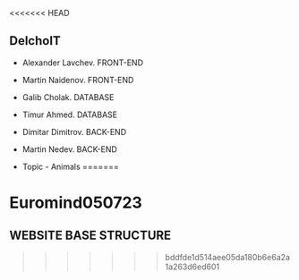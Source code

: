 <<<<<<< HEAD
## DelchoIT

- Alexander Lavchev. FRONT-END
- Martin Naidenov. FRONT-END
- Galib Cholak. DATABASE
- Timur Ahmed. DATABASE
- Dimitar Dimitrov. BACK-END
- Martin Nedev. BACK-END

- Topic - Animals
=======
# Euromind050723

## WEBSITE BASE STRUCTURE 
>>>>>>> bddfde1d514aee05da180b6e6a2a1a263d6ed601
